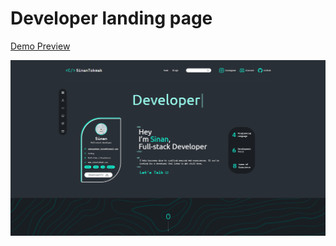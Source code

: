 # Developer landing page

[Demo Preview](https://mohsen-barahuee.github.io/blogpage/#/)


![none](./preview.png)
